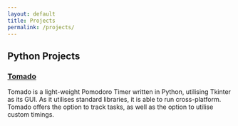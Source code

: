 ```yaml
---
layout: default
title: Projects
permalink: /projects/
---
```

## Python Projects
### [Tomado](https://github.com/joeltanzu/tomado)
Tomado is a light-weight Pomodoro Timer written in Python, utilising Tkinter as its GUI. As it utilises standard libraries, it is able to run cross-platform. Tomado offers the option to track tasks, as well as the option to utilise custom timings.